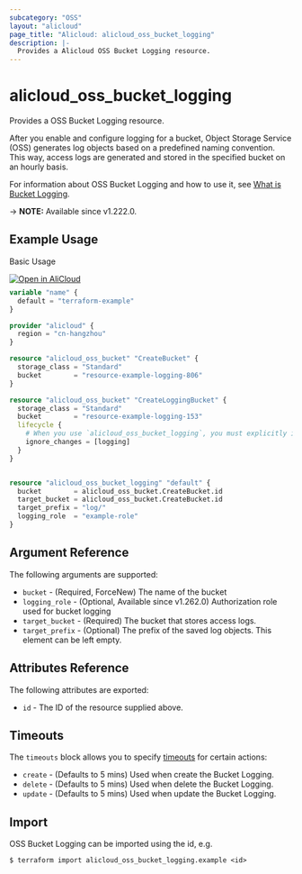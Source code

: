 ```yaml
---
subcategory: "OSS"
layout: "alicloud"
page_title: "Alicloud: alicloud_oss_bucket_logging"
description: |-
  Provides a Alicloud OSS Bucket Logging resource.
---
```


# alicloud_oss_bucket_logging

Provides a OSS Bucket Logging resource.

After you enable and configure logging for a bucket, Object Storage Service (OSS) generates log objects based on a predefined naming convention. This way, access logs are generated and stored in the specified bucket on an hourly basis.

For information about OSS Bucket Logging and how to use it, see [What is Bucket Logging](https://next.api.alibabacloud.com/document/Oss/2019-05-17/PutBucketLogging).

-> **NOTE:** Available since v1.222.0.

## Example Usage

Basic Usage

<div style="display: block;margin-bottom: 40px;"><div class="oics-button" style="float: right;position: absolute;margin-bottom: 10px;">
  <a href="https://api.aliyun.com/terraform?resource=alicloud_oss_bucket_logging&exampleId=cc51cd4a-2444-5f8e-220e-c632e98582a7eaaee009&activeTab=example&spm=docs.r.oss_bucket_logging.0.cc51cd4a24&intl_lang=EN_US" target="_blank">
    <img alt="Open in AliCloud" src="https://img.alicdn.com/imgextra/i1/O1CN01hjjqXv1uYUlY56FyX_!!6000000006049-55-tps-254-36.svg" style="max-height: 44px; max-width: 100%;">
  </a>
</div></div>

```terraform
variable "name" {
  default = "terraform-example"
}

provider "alicloud" {
  region = "cn-hangzhou"
}

resource "alicloud_oss_bucket" "CreateBucket" {
  storage_class = "Standard"
  bucket        = "resource-example-logging-806"
}

resource "alicloud_oss_bucket" "CreateLoggingBucket" {
  storage_class = "Standard"
  bucket        = "resource-example-logging-153"
  lifecycle {
    # When you use `alicloud_oss_bucket_logging`, you must explicitly ignore the `logging` attribute on the `alicloud_oss_bucket`.
    ignore_changes = [logging]
  }
}


resource "alicloud_oss_bucket_logging" "default" {
  bucket        = alicloud_oss_bucket.CreateBucket.id
  target_bucket = alicloud_oss_bucket.CreateBucket.id
  target_prefix = "log/"
  logging_role  = "example-role"
}
```

## Argument Reference

The following arguments are supported:
* `bucket` - (Required, ForceNew) The name of the bucket
* `logging_role` - (Optional, Available since v1.262.0) Authorization role used for bucket logging
* `target_bucket` - (Required) The bucket that stores access logs.
* `target_prefix` - (Optional) The prefix of the saved log objects. This element can be left empty.

## Attributes Reference

The following attributes are exported:
* `id` - The ID of the resource supplied above.

## Timeouts

The `timeouts` block allows you to specify [timeouts](https://developer.hashicorp.com/terraform/language/resources/syntax#operation-timeouts) for certain actions:
* `create` - (Defaults to 5 mins) Used when create the Bucket Logging.
* `delete` - (Defaults to 5 mins) Used when delete the Bucket Logging.
* `update` - (Defaults to 5 mins) Used when update the Bucket Logging.

## Import

OSS Bucket Logging can be imported using the id, e.g.

```shell
$ terraform import alicloud_oss_bucket_logging.example <id>
```